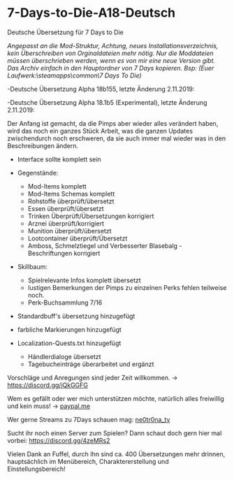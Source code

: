 # 7-Days-to-Die-A18-Deutsch
Deutsche Übersetzung für 7 Days to Die

*Angepasst an die Mod-Struktur, Achtung, neues Installationsverzeichnis, kein Überschreiben von Orginaldateien mehr nötig. Nur die Moddateien müssen überschrieben werden, wenn es von mir eine neue Version gibt.
Das Archiv einfach in den Hauptordner von 7 Days kopieren. Bsp: (Euer Laufwerk:\steamapps\common\7 Days To Die)*

-Deutsche Übersetzung Alpha 18b155, letzte Änderung 2.11.2019:

-Deutsche Übersetzung Alpha 18.1b5 (Experimental), letzte Änderung 2.11.2019:

Der Anfang ist gemacht, da die Pimps aber wieder alles verändert haben, wird das noch ein ganzes Stück Arbeit, was die ganzen Updates zwischendurch noch erschweren, da sie auch immer mal wieder was in den Beschreibungen ändern.

- Interface sollte komplett sein

- Gegenstände:
    - Mod-Items komplett
    - Mod-Items Schemas komplett
    - Rohstoffe überprüft/übersetzt
    - Essen überprüft/übersetzt
    - Trinken Überprüft/Übersetzungen korrigiert
    - Arznei überprüft/korrigiert
    - Munition überprüft/übersetzt
    - Lootcontainer überprüft/Übersetzt
    - Amboss, Schmelztiegel und Verbesserter Blasebalg - Beschriftungen korrigiert
    
- Skillbaum:
    - Spielrelevante Infos komplett übersetzt
    - lustigen Bemerkungen der Pimps zu einzelnen Perks fehlen teilweise noch.
    - Perk-Buchsammlung 7/16

- Standardbuff's übersetzung hinzugefügt

- farbliche Markierungen hinzugefügt

- Localization-Quests.txt hinzugefügt
    - Händlerdialoge übersetzt
    - Tagebucheinträge überarbeitet und ergänzt


Vorschläge und Anregungen sind jeder Zeit willkommen. -> https://discord.gg/jQkGGFG

Wem es gefällt oder wer mich unterstützen möchte, natürlich alles freiwillig und kein muss! -> [paypal.me](https://www.paypal.me/Enrico1982)

Wer gerne Streams zu 7Days schauen mag: [ne0tr0na_tv](https://www.twitch.tv/ne0tr0na_tv)

Sucht ihr noch einen Server zum Spielen? Dann schaut doch gern hier mal vorbei: https://discord.gg/4zeMRs2

Vielen Dank an Fuffel, durch Ihn sind ca. 400 Übersetzungen mehr drinnen, hauptsächlich im Menübereich, Charaktererstellung und Einstellungsbereich!

